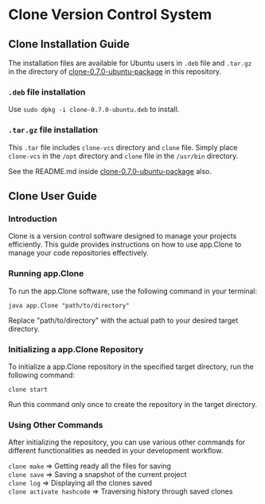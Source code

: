 # Clone Version Control System

## Clone Installation Guide

The installation files are available for Ubuntu users in ```.deb``` file and ```.tar.gz``` in the directory of [clone-0.7.0-ubuntu-package](clone-0.7.0-ubuntu-package/) in this repository.

### ```.deb``` file installation
Use ```sudo dpkg -i clone-0.7.0-ubuntu.deb``` to install.

### ```.tar.gz``` file installation
This ```.tar``` file includes ```clone-vcs``` directory and ```clone``` file. Simply place ```clone-vcs``` in the ```/opt``` directory and ```clone``` file in the ```/usr/bin``` directory.

See the README.md inside [clone-0.7.0-ubuntu-package](clone-0.7.0-ubuntu-package/) also.

## Clone User Guide

### Introduction
Clone is a version control software designed to manage your projects efficiently. This guide provides instructions on how to use app.Clone to manage your code repositories effectively.

### Running app.Clone
To run the app.Clone software, use the following command in your terminal:

```java app.Clone "path/to/directory"```

Replace "path/to/directory" with the actual path to your desired target directory.

### Initializing a app.Clone Repository
To initialize a app.Clone repository in the specified target directory, run the following command:

```clone start```

Run this command only once to create the repository in the target directory.

### Using Other Commands
After initializing the repository, you can use various other commands for different functionalities as needed in your development workflow.

```clone make``` => Getting ready all the files for saving<br>
```clone save``` => Saving a snapshot of the current project<br>
```clone log``` => Displaying all the clones saved<br>
```clone activate hashcode``` => Traversing history through saved clones<br>

